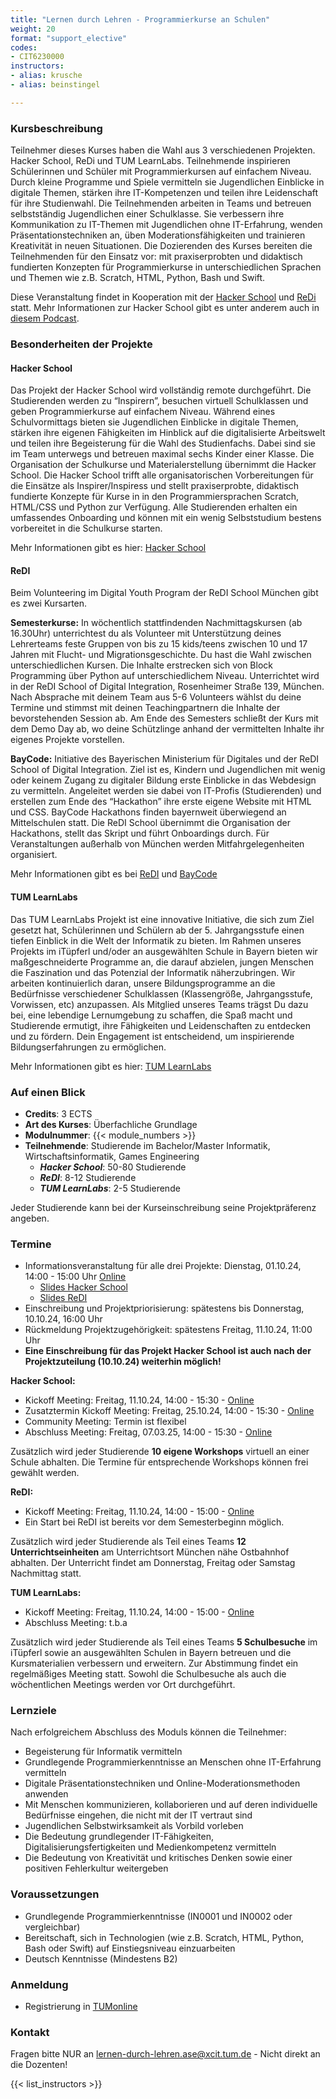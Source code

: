 ```yaml
---
title: "Lernen durch Lehren - Programmierkurse an Schulen"
weight: 20
format: "support_elective"
codes:
- CIT6230000
instructors:
- alias: krusche
- alias: beinstingel

---
```


### Kursbeschreibung
Teilnehmer dieses Kurses haben die Wahl aus 3 verschiedenen Projekten. Hacker School, ReDi und TUM LearnLabs. Teilnehmende inspirieren Schülerinnen und Schüler mit Programmierkursen auf einfachem Niveau.
Durch kleine Programme und Spiele vermitteln sie Jugendlichen Einblicke in digitale Themen, stärken ihre IT-Kompetenzen und teilen ihre Leidenschaft
für ihre Studienwahl. Die Teilnehmenden arbeiten in Teams und betreuen selbstständig Jugendlichen einer Schulklasse. Sie verbessern ihre Kommunikation
zu IT-Themen mit Jugendlichen ohne IT-Erfahrung, wenden Präsentationstechniken an, üben Moderationsfähigkeiten und trainieren Kreativität in neuen
Situationen. Die Dozierenden des Kurses bereiten die Teilnehmenden für den Einsatz vor: mit praxiserprobten und didaktisch fundierten Konzepten für
Programmierkurse in unterschiedlichen Sprachen und Themen wie z.B. Scratch, HTML, Python, Bash und Swift.


Diese Veranstaltung findet in Kooperation mit der [Hacker School](https://hacker-school.de) und [ReDi](https://www.redi-school.org/munich) statt. Mehr Informationen zur Hacker School gibt es unter anderem auch in [diesem Podcast](https://forschergeist.de/podcast/fg097-hacker-school/).

### Besonderheiten der Projekte 

#### Hacker School
Das Projekt der Hacker School wird vollständig remote durchgeführt. Die Studierenden werden zu “Inspirern”, besuchen virtuell Schulklassen und geben Programmierkurse auf einfachem Niveau. Während eines Schulvormittags bieten sie Jugendlichen Einblicke in digitale Themen, stärken ihre eigenen Fähigkeiten im Hinblick auf die digitalisierte Arbeitswelt und teilen ihre Begeisterung für die Wahl des Studienfachs. Dabei sind sie im Team unterwegs und betreuen maximal sechs Kinder einer Klasse. Die Organisation der Schulkurse und Materialerstellung übernimmt die Hacker School.
Die Hacker School trifft alle organisatorischen Vorbereitungen für die Einsätze als Inspirer/Inspiress und stellt praxiserprobte, didaktisch fundierte Konzepte für Kurse in in den Programmiersprachen Scratch, HTML/CSS und Python zur Verfügung. Alle Studierenden erhalten ein umfassendes Onboarding und können mit ein wenig Selbststudium bestens vorbereitet in die Schulkurse starten.

Mehr Informationen gibt es hier: [Hacker School](https://hacker-school.de)

#### ReDI
Beim Volunteering im Digital Youth Program der ReDI School München gibt es zwei Kursarten.

**Semesterkurse:**
In wöchentlich stattfindenden Nachmittagskursen (ab 16.30Uhr) unterrichtest du als Volunteer mit Unterstützung deines Lehrerteams feste Gruppen von bis zu 15 kids/teens zwischen 10 und 17 Jahren mit Flucht- und Migrationsgeschichte.
Du hast die Wahl zwischen unterschiedlichen Kursen. Die Inhalte erstrecken sich von Block Programming über Python auf unterschiedlichem Niveau. Unterrichtet wird in der ReDI School of Digital Integration, Rosenheimer Straße 139, München. Nach Absprache mit deinem Team aus 5-6 Volunteers wählst du deine Termine und stimmst mit deinen Teachingpartnern die Inhalte der bevorstehenden Session ab. Am Ende des Semesters schließt der Kurs mit dem Demo Day ab, wo deine Schützlinge anhand der vermittelten Inhalte ihr eigenes Projekte vorstellen.

**BayCode:**
Initiative des Bayerischen Ministerium für Digitales und der ReDI School of Digital Integration.
Ziel ist es, Kindern und Jugendlichen mit wenig oder keinem Zugang zu digitaler Bildung erste Einblicke in das Webdesign zu vermitteln. Angeleitet werden sie dabei von IT-Profis (Studierenden) und erstellen zum Ende des “Hackathon” ihre erste eigene Website mit HTML und CSS.
BayCode Hackathons finden bayernweit überwiegend an Mittelschulen statt.
Die ReDI School übernimmt die Organisation der Hackathons, stellt das Skript und führt Onboardings durch. Für Veranstaltungen außerhalb von München werden Mitfahrgelegenheiten organisiert.

Mehr Informationen gibt es bei [ReDI](https://www.redi-school.org/munich) und [BayCode](https://www.stmd.bayern.de/themen/baycode/)

#### TUM LearnLabs
Das TUM LearnLabs Projekt ist eine innovative Initiative, die sich zum Ziel gesetzt hat, Schülerinnen und Schülern ab der 5. Jahrgangsstufe einen tiefen Einblick in die Welt der Informatik zu bieten. Im Rahmen unseres Projekts im iTüpferl und/oder an ausgewählten Schule in Bayern bieten wir maßgeschneiderte Programme an, die darauf abzielen, jungen Menschen die Faszination und das Potenzial der Informatik näherzubringen. Wir arbeiten kontinuierlich daran, unsere Bildungsprogramme an die Bedürfnisse verschiedener Schulklassen (Klassengröße, Jahrgangsstufe, Vorwissen, etc) anzupassen. Als Mitglied unseres Teams trägst Du dazu bei, eine lebendige Lernumgebung zu schaffen, die Spaß macht und Studierende ermutigt, ihre Fähigkeiten und Leidenschaften zu entdecken und zu fördern. Dein Engagement ist entscheidend, um inspirierende Bildungserfahrungen zu ermöglichen.

Mehr Informationen gibt es hier: [TUM LearnLabs](https://ase.cit.tum.de/projects/collaborations/tum-learn-labs)


### Auf einen Blick

- **Credits**: 3 ECTS
- **Art des Kurses**: Überfachliche Grundlage
- **Modulnummer**: {{< module_numbers >}}
- **Teilnehmende**: Studierende im Bachelor/Master Informatik, Wirtschaftsinformatik, Games Engineering
    - ***Hacker School***: 50-80 Studierende
    - ***ReDI***: 8-12 Studierende
    - ***TUM LearnLabs***: 2-5 Studierende

Jeder Studierende kann bei der Kurseinschreibung seine Projektpräferenz angeben. 


### Termine
- Informationsveranstaltung für alle drei Projekte: Dienstag, 01.10.24, 14:00 - 15:00 Uhr [Online](https://tum-conf.zoom-x.de/j/69561410634?pwd=84f0naLlahYDVenwCA2bGtG70DfNT0.1) 
    - [Slides Hacker School](teaching/24w/0_Info_HackerSchool_2425_Projektvorstellung.pdf) 
    - [Slides ReDI](teaching/24w/0_Info_ReDI_2425_Projektvorstellung.pdf)
- Einschreibung und Projektpriorisierung: spätestens bis Donnerstag, 10.10.24, 16:00 Uhr
- Rückmeldung Projektzugehörigkeit: spätestens Freitag, 11.10.24, 11:00 Uhr
- **Eine Einschreibung für das Projekt Hacker School ist auch nach der Projektzuteilung (10.10.24) weiterhin möglich!**

**Hacker School:** 
- Kickoff Meeting: Freitag, 11.10.24, 14:00 - 15:30 - [Online](https://hacker-school-de.zoom.us/j/95019307390?pwd=WUc2VEJFanVVbXowc1hybjlGcEJDdz09)
- Zusatztermin Kickoff Meeting: Freitag, 25.10.24, 14:00 - 15:30 - [Online](https://hacker-school-de.zoom.us/j/95019307390?pwd=WUc2VEJFanVVbXowc1hybjlGcEJDdz09)
- Community Meeting: Termin ist flexibel 
- Abschluss Meeting: Freitag, 07.03.25, 14:00 - 15:30 - [Online](https://hacker-school-de.zoom.us/j/95019307390?pwd=WUc2VEJFanVVbXowc1hybjlGcEJDdz09)

Zusätzlich wird jeder Studierende **10 eigene Workshops** virtuell an einer Schule abhalten. Die Termine für entsprechende Workshops können frei gewählt werden. 

**ReDI:**
- Kickoff Meeting: Freitag, 11.10.24, 14:00 - 15:00 - [Online](https://redi-school-org.zoom.us/j/83928431259?pwd=ILCJKQrVcIzwN9pdFk1CCdSYvnzZnR.1)
- Ein Start bei ReDI ist bereits vor dem Semesterbeginn möglich. 

Zusätzlich wird jeder Studierende als Teil eines Teams **12 Unterrichtseinheiten** am Unterrichtsort München nähe Ostbahnhof abhalten. Der Unterricht findet am Donnerstag, Freitag oder Samstag Nachmittag statt.

**TUM LearnLabs:**
- Kickoff Meeting: Freitag, 11.10.24, 14:00 - 15:00 - [Online](https://tum-conf.zoom-x.de/j/62059933086?pwd=lkRIkuPMGXl97ZlcsZHPeqaCThjad0.1)
- Abschluss Meeting: t.b.a 

Zusätzlich wird jeder Studierende als Teil eines Teams **5 Schulbesuche** im iTüpferl sowie an ausgewählten Schulen in Bayern betreuen und die Kursmaterialien verbessern und erweitern. Zur Abstimmung findet ein regelmäßiges Meeting statt. Sowohl die Schulbesuche als auch die wöchentlichen Meetings werden vor Ort durchgeführt.


### Lernziele

Nach erfolgreichem Abschluss des Moduls können die Teilnehmer:

- Begeisterung für Informatik vermitteln
- Grundlegende Programmierkenntnisse an Menschen ohne IT-Erfahrung vermitteln
- Digitale Präsentationstechniken und Online-Moderationsmethoden anwenden
- Mit Menschen kommunizieren, kollaborieren und auf deren individuelle Bedürfnisse eingehen, die nicht mit der IT vertraut sind
- Jugendlichen Selbstwirksamkeit als Vorbild vorleben
- Die Bedeutung grundlegender IT-Fähigkeiten, Digitalisierungsfertigkeiten und Medienkompetenz vermitteln
- Die Bedeutung von Kreativität und kritisches Denken sowie einer positiven Fehlerkultur weitergeben

### Voraussetzungen

- Grundlegende Programmierkenntnisse (IN0001 und IN0002 oder vergleichbar)
- Bereitschaft, sich in Technologien (wie z.B. Scratch, HTML, Python, Bash oder Swift) auf Einstiegsniveau einzuarbeiten
- Deutsch Kenntnisse (Mindestens B2)

### Anmeldung

- Registrierung in [TUMonline](https://campus.tum.de/tumonline/ee/ui/ca2/app/desktop/#/slc.tm.cp/student/courses/950768570) 

### Kontakt

Fragen bitte NUR an <lernen-durch-lehren.ase@xcit.tum.de> - Nicht direkt an die Dozenten!

{{< list_instructors >}}

